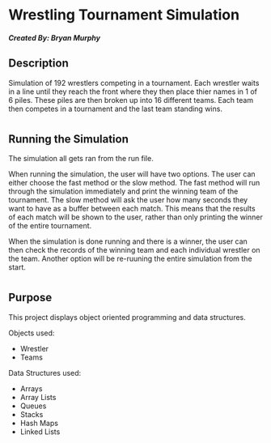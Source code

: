# Wrestling Tournament Simulation
##### Created By: Bryan Murphy
## Description
Simulation of 192 wrestlers competing in a tournament. Each wrestler waits in a line until they reach the front where they then place thier names in 1 of 6 piles. These piles are then broken up into 16 different teams. Each team then competes in a tournament and the last team standing wins. 
# 
## Running the Simulation
The simulation all gets ran from the run file.

When running the simulation, the user will have two options. The user can either choose the fast method or the slow method. The fast method will run through the simulation immediately and print the winning team of the tournament. The slow method will ask the user how many seconds they want to have as a buffer between each match. This means that the results of each match will be shown to the user, rather than only printing the winner of the entire tournament.

When the simulation is done running and there is a winner, the user can then check the records of the winning team and each individual wrestler on the team. Another option will be re-ruuning the entire simulation from the start.
# 
## Purpose
This project displays object oriented programming and data structures. 
 
Objects used:
- Wrestler
- Teams
 
 
Data Structures used:
- Arrays
- Array Lists
- Queues
- Stacks
- Hash Maps
- Linked Lists
